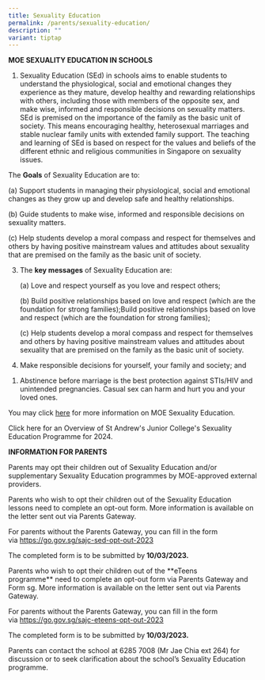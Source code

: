 ```yaml
---
title: Sexuality Education
permalink: /parents/sexuality-education/
description: ""
variant: tiptap
---
```

<p><strong>MOE SEXUALITY EDUCATION IN SCHOOLS</strong></p><ol data-tight="true" class="tight"><li><p>Sexuality Education (SEd) in schools aims to enable students to understand the physiological, social and emotional changes they experience as they mature, develop healthy and rewarding relationships with others, including those with members of the opposite sex, and make wise, informed and responsible decisions on sexuality matters. SEd is premised on the importance of the family as the basic unit of society. This means encouraging healthy, heterosexual marriages and stable nuclear family units with extended family support. The teaching and learning of SEd is based on respect for the values and beliefs of the different ethnic and religious communities in Singapore on sexuality issues.</p></li></ol><p>The&nbsp;<strong>Goals</strong>&nbsp;of Sexuality Education are to:</p><p>(a) Support students in managing their physiological, social and emotional changes as they grow up and develop safe and healthy relationships.</p><p>(b) Guide students to make wise, informed and responsible decisions on sexuality matters.</p><p>(c) Help students develop a moral compass and respect for themselves and others by having positive mainstream values and attitudes about sexuality that are premised on the family as the basic unit of society.</p><p></p><ol start="3" data-tight="true" class="tight"><li><p>The&nbsp;<strong>key messages</strong>&nbsp;of Sexuality Education are:</p><p>(a) Love and respect yourself as you love and respect others;</p><p>(b) Build positive relationships based on love and respect (which are the foundation for strong families);Build positive relationships based on love and respect (which are the foundation for strong families);</p><p>(c) Help students develop a moral compass and respect for themselves and others by having positive mainstream values and attitudes about sexuality that are premised on the family as the basic unit of society.</p></li><li><p>Make responsible decisions for yourself, your family and society; and</p></li></ol><ol data-tight="true" class="tight"><li><p>Abstinence before marriage is the best protection against STIs/HIV and unintended pregnancies. Casual sex can harm and hurt you and your loved ones.</p></li></ol><p>You may click <a href="https://go.gov.sg/moe-sexuality-education" rel="noopener noreferrer nofollow" target="_blank">here</a> for more information on MOE Sexuality Education.</p><p>Click here for an Overview of St Andrew's Junior College's Sexuality Education Programme for 2024. <br></p><p><strong>INFORMATION FOR PARENTS</strong></p><p>Parents may opt their children out of Sexuality Education and/or supplementary Sexuality Education programmes by MOE-approved external providers.</p><p>Parents who wish to opt their children out of the Sexuality Education lessons need to complete an opt-out form. More information is available on the letter sent out via Parents Gateway.</p><p>For parents without the Parents Gateway, you can fill in the form via&nbsp;<a href="https://go.gov.sg/sajc-sed-opt-out-2023" rel="noopener noreferrer nofollow" target="_blank">https://go.gov.sg/sajc-sed-opt-out-2023</a></p><p>The completed form is to be submitted by<strong>&nbsp;10/03/2023.</strong></p><p>Parents who wish to opt their children out of the&nbsp;**eTeens programme**&nbsp;need to complete an opt-out form via Parents Gateway and Form sg. More information is available on the letter sent out via Parents Gateway.</p><p>For parents without the Parents Gateway, you can fill in the form via&nbsp;<a href="https://go.gov.sg/sajc-eteens-opt-out-2023" rel="noopener noreferrer nofollow" target="_blank">https://go.gov.sg/sajc-eteens-opt-out-2023</a></p><p>The completed form is to be submitted by<strong>&nbsp;10/03/2023.</strong></p><p>Parents can contact the school at 6285 7008 (Mr Jae Chia ext 264) for discussion or to seek clarification about the school’s Sexuality Education programme.</p>